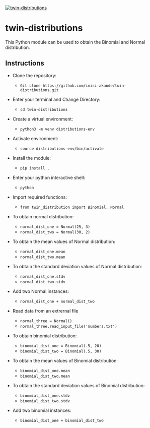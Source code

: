 [![twin-distributions](https://circleci.com/gh/circleci/circleci-docs.svg?style=svg)](https://app.circleci.com/pipelines/github/imisi-akande/twin-distributions/6/workflows/e2eae2cf-d6fb-43c7-a723-471cd09364bb)

# twin-distributions

This Python module can be used to obtain the Binomial and Normal distribution.

## Instructions
- Clone the repository:
    - ```Git clone https://github.com/imisi-akande/twin-distributions.git```

- Enter your terminal and Change Directory:
    - ```cd twin-distributions```

- Create a virtual environment:
    - ```python3 -m venv distributions-env```

- Activate environment:
    - ```source distributions-env/bin/activate```

- Install the module:
    - ```pip install .```

- Enter your python interactive shell:
    - ```python```

- Import required functions:
    - ```from twin_distribution import Binomial, Normal```

- To obtain normal distribution:
    - ```normal_dist_one = Normal(25, 3)```
    - ```normal_dist_two = Normal(30, 2)```

- To obtain the mean values of Normal distribution:
    - ```normal_dist_one.mean```
    - ```normal_dist_two.mean```

- To obtain the standard deviation values of Normal distribution:
    - ```normal_dist_one.stdv```
    - ```normal_dist_two.stdv```

- Add two Normal instances:
    - ```normal_dist_one + normal_dist_two```

- Read data from an extrernal file
    - ```normal_three = Normal() ```
    - ```normal_three.read_input_file('numbers.txt') ```

- To obtain binomial distribution:
    - ```binomial_dist_one = Binomial(.5, 20)```
    - ```binomial_dist_two = Binomial(.5, 30)```

- To obtain the mean values of Binomial distribution:
    - ```binomial_dist_one.mean```
    - ```binomial_dist_two.mean```

- To obtain the standard deviation values of Binomial distribution:
    - ```binomial_dist_one.stdv```
    - ```binomial_dist_two.stdv```

- Add two binomial instances:
    - ```binomial_dist_one + binomial_dist_two```
